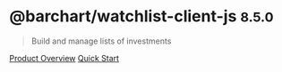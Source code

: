 # @barchart/watchlist-client-js <small>8.5.0</small>

> Build and manage lists of investments

[Product Overview](/content/product_overview)
[Quick Start](/content/quick_start)
